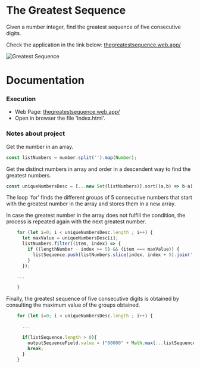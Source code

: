 # The Greatest Sequence
Given a number integer, find the greatest sequence of five consecutive digits.

Check the application in the link below:
[thegreatestsequence.web.app/](https://thegreatestsequence.web.app/)

![Greatest Sequence](https://the-greatest-sequence.s3-us-west-1.amazonaws.com/LandingPage.png)

# Documentation

### Execution

* Web Page: [thegreatestsequence.web.app/](https://thegreatestsequence.web.app/)
* Open in browser the file 'Index.html'.

### Notes about project

Get the number in an array.
```javascript
const listNumbers = number.split('').map(Number);
```


Get the distinct numbers in array and order in a descendent way to find the greatest numbers.
```javascript
const uniqueNumbersDesc = [...new Set(listNumbers)].sort((a,b) => b-a);
```


The loop 'for' finds the different groups of 5 consecutive numbers that start with the greatest number in the array and stores them in a new array.

In case the greatest number in the array does not fulfill the condition, the process is repeated again with the next greatest number.
```javascript
    for (let i=0; i < uniqueNumbersDesc.length ; i++) {
      let maxValue = uniqueNumbersDesc[i];
      listNumbers.filter((item, index) => {
        if ((lengthNumber - index >= 5) && (item === maxValue)) {
          listSequence.push(listNumbers.slice(index, index + 5).join(''));
        } 
      });

    ...

    }
```


Finally, the greatest sequence of five consecutive digits is obtained by consulting the maximum value of the groups obtained.
```javascript
    for (let i=0; i < uniqueNumbersDesc.length ; i++) {

      ...

      if(listSequence.length > 0){
        outputSequenceField.value = ("00000" + Math.max(...listSequence)).slice(-5);
        break;
      }
    }
```
